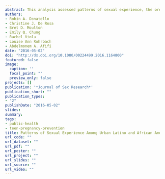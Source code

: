 ```yaml
---
abstract: This analysis assessed patterns of sexual experience, the order in which behaviors were initiated, and associated factors, among Latino and African American ninth grade students (average age 15.2) who self-administered audio-computer-assisted surveys on netbooks in classes at 10 Los Angeles–area public high schools. Lifetime experiences with vaginal and oral sex were most common (19% and 16%, respectively); fewer reported anal sex (6%). Of the 23% reporting any sex, 91% fell into four categories- 36% reporting both oral and vaginal sex; 23% vaginal only; 18% all three; and 13% oral only. Most sexually experienced students (88%) initiated with vaginal or oral sex (46% vaginal, 33% oral, 9% both same day). No dominant pathway of sexual onset emerged for those reporting all three types of sex. We found no evidence that oral or anal sex substituted for or delayed vaginal sex. Males, those with a current partner, and those reporting multiple partners were more likely than others to report all three sexual behaviors versus vaginal only (odds ratios [ORs] 2.0, 1.5, 3.0; p = .02, .06, < .01, respectively). Although vaginal intercourse dominated their early sexual behavior, one-fifth of sexually experienced students reported anal intercourse, highlighting the need for specific prevention messages surrounding this higher-risk behavior.
authors:
- Robin A. Donatello
- Christine J. De Rosa
- Bret D. Moulton
- Emily Q. Chung
- Rachel Viola
- Louise Ann Rohrbach
- Abdelmonem A. Afifi
date: "2016-05-02"
doi: "http://dx.doi.org/10.1080/00224499.2016.1164800"
featured: false
image:
  caption: ''
  focal_point: ""
  preview_only: false
projects: []
publication: '*Journal of Sex Research*'
publication_short: ""
publication_types:
- "2"
publishDate: "2016-05-02"
slides: 
summary: 
tags:
- public-health
- teen-pregnancy-prevention
title: Patterns of Sexual Experience Among Urban Latino and African American Ninth Grade Students
url_code: ""
url_dataset: ""
url_pdf: ""
url_poster: ""
url_project: ""
url_slides: ""
url_source: ""
url_video: ""
---
```



